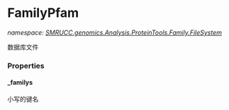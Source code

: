﻿# FamilyPfam
_namespace: [SMRUCC.genomics.Analysis.ProteinTools.Family.FileSystem](./index.md)_

数据库文件




### Properties

#### _familys
小写的键名
